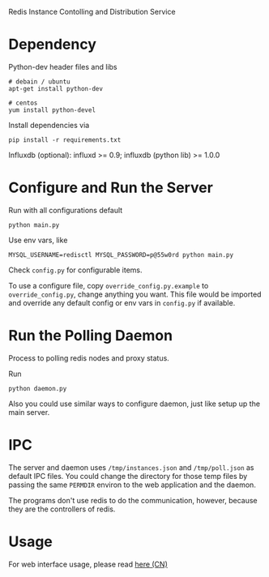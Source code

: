 Redis Instance Contolling and Distribution Service

Dependency
===

Python-dev header files and libs

    # debain / ubuntu
    apt-get install python-dev

    # centos
    yum install python-devel

Install dependencies via

    pip install -r requirements.txt

Influxdb (optional): influxd >= 0.9; influxdb (python lib) >= 1.0.0

Configure and Run the Server
===

Run with all configurations default

    python main.py

Use env vars, like

    MYSQL_USERNAME=redisctl MYSQL_PASSWORD=p@55w0rd python main.py

Check `config.py` for configurable items.

To use a configure file, copy `override_config.py.example` to `override_config.py`, change anything you want. This file would be imported and override any default config or env vars in `config.py` if available.

Run the Polling Daemon
===

Process to polling redis nodes and proxy status.

Run

    python daemon.py

Also you could use similar ways to configure daemon, just like setup up the main server.

IPC
===

The server and daemon uses `/tmp/instances.json` and `/tmp/poll.json` as default IPC files. You could change the directory for those temp files by passing the same `PERMDIR` environ to the web application and the daemon.

The programs don't use redis to do the communication, however, because they are the controllers of redis.

Usage
===

For web interface usage, please read [here (CN)](https://github.com/HunanTV/redis-ctl/wiki/Web-%E7%95%8C%E9%9D%A2%E4%BD%BF%E7%94%A8)
